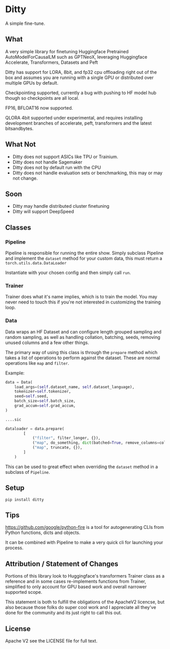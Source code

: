 # Ditty

A simple fine-tune.

## What
A very simple library for finetuning Huggingface Pretrained AutoModelForCausalLM such as GPTNeoX, leveraging Huggingface Accelerate, Transformers, Datasets and Peft

Ditty has support for LORA, 8bit, and fp32 cpu offloading right out of the box and assumes you are running with a single GPU or distributed over multiple GPUs by default.

Checkpointing supported, currently a bug with pushing to HF model hub though so checkpoints are all local.

FP16, BFLOAT16 now supported.

QLORA 4bit supported under experimental, and requires installing development branches of accelerate, peft, transformers and the latest bitsandbytes.


## What Not
- Ditty does not support ASICs like TPU or Trainium.
- Ditty does not handle Sagemaker
- Ditty does not by default run with the CPU
- Ditty does not handle evaluation sets or benchmarking, this may or may not change.

## Soon
- Ditty may handle distributed cluster finetuning
- Ditty will support DeepSpeed

## Classes

### Pipeline

Pipeline is responsible for running the entire show. Simply subclass Pipeline and implement the `dataset` method for your custom data, this must return a `torch.utils.data.DataLoader`

Instantiate with your chosen config and then simply call `run`.

### Trainer

Trainer does what it's name implies, which is to train the model. You may never need to touch this if you're not interested in customizing the training loop.

### Data

Data wraps an HF Dataset and can configure length grouped sampling and random sampling, as well as handling collation, batching, seeds, removing unused columns and a few other things.

The primary way of using this class is through the `prepare` method which takes a list of operations to perform against the dataset. These are normal operations like `map` and `filter`.

Example:
```python
data = Data(
    load_args=(self.dataset_name, self.dataset_language),
    tokenizer=self.tokenizer,
    seed=self.seed,
    batch_size=self.batch_size,
    grad_accum=self.grad_accum,
)

....sic

dataloader = data.prepare(
        [
            ("filter", filter_longer, {}),
            ("map", do_something, dict(batched=True, remove_columns=columns)), 
            ("map", truncate, {}),
        ]
    )
```

This can be used to great effect when overriding the `dataset` method in a subclass of `Pipeline`.

## Setup

```
pip install ditty
```


## Tips

https://github.com/google/python-fire is a tool for autogenerating CLIs from Python functions, dicts and objects.

It can be combined with Pipeline to make a very quick cli for launching your process.

## Attribution / Statement of Changes

Portions of this library look to Huggingface's transformers Trainer class as a reference and in some cases re-implements functions from Trainer, simplified to only account for GPU based work and overall narrower supported scope.

This statement is both to fulfill the obligations of the ApacheV2 licencse, but also because those folks do super cool work and I appreciate all they've done for the community and its just right to call this out.

## License

Apache V2 see the LICENSE file for full text.
